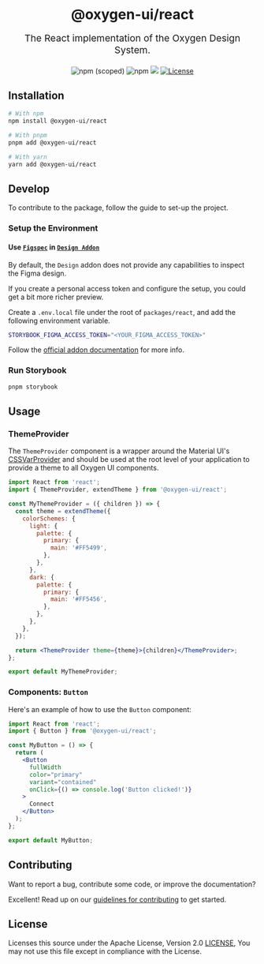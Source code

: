 <p align="center" style="color: #343a40">
  <h1 align="center">@oxygen-ui/react</h1>
</p>
<p align="center" style="font-size: 1.2rem;">The React implementation of the Oxygen Design System.</p>

<div align="center">
  <img alt="npm (scoped)" src="https://img.shields.io/npm/v/@oxygen-ui/react">
  <img alt="npm" src="https://img.shields.io/npm/dw/@oxygen-ui/react">
  <a href="https://github.com/storybooks/storybook" target="_blank"><img src="https://raw.githubusercontent.com/storybooks/brand/master/badge/badge-storybook.svg"></a>
  <a href="./LICENSE"><img src="https://img.shields.io/badge/License-Apache%202.0-blue.svg" alt="License"></a>
</div>

## Installation

```bash
# With npm
npm install @oxygen-ui/react

# With pnpm
pnpm add @oxygen-ui/react

# With yarn
yarn add @oxygen-ui/react
```

## Develop

To contribute to the package, follow the guide to set-up the project.

### Setup the Environment

#### Use [`Figspec`](https://github.com/pocka/figspec) in [`Design Addon`](https://storybook.js.org/addons/storybook-addon-designs)

By default, the `Design` addon does not provide any capabilities to inspect the Figma design.

If you create a personal access token and configure the setup, you could get a bit more richer preview.

Create a `.env.local` file under the root of `packages/react`, and add the following environment variable.

```bash
STORYBOOK_FIGMA_ACCESS_TOKEN="<YOUR_FIGMA_ACCESS_TOKEN>"
```

Follow the [official addon documentation](https://pocka.github.io/storybook-addon-designs/?path=/story/docs-figma-figspec-readme--page) for more info.

### Run Storybook

```bash
pnpm storybook
```

## Usage

### ThemeProvider

The `ThemeProvider` component is a wrapper around the Material UI's [CSSVarProvider](https://mui.com/material-ui/experimental-api/css-theme-variables/usage/#getting-started) and should be used at the root level of your application to provide a theme to all Oxygen UI components.

```jsx
import React from 'react';
import { ThemeProvider, extendTheme } from '@oxygen-ui/react';

const MyThemeProvider = ({ children }) => {
  const theme = extendTheme({
    colorSchemes: {
      light: {
        palette: {
          primary: {
            main: '#FF5499',
          },
        },
      },
      dark: {
        palette: {
          primary: {
            main: '#FF5456',
          },
        },
      },
    },
  });

  return <ThemeProvider theme={theme}>{children}</ThemeProvider>;
};

export default MyThemeProvider;
```

### Components: `Button`

Here's an example of how to use the `Button` component:

```jsx
import React from 'react';
import { Button } from '@oxygen-ui/react';

const MyButton = () => {
  return (
    <Button
      fullWidth
      color="primary"
      variant="contained"
      onClick={() => console.log('Button clicked!')}
    >
      Connect
    </Button>
  );
};

export default MyButton;
```

## Contributing

Want to report a bug, contribute some code, or improve the documentation?

Excellent! Read up on our [guidelines for contributing](../../CONTRIBUTING.md) to get started.

## License

Licenses this source under the Apache License, Version 2.0 [LICENSE](../../LICENSE), You may not use this file except in compliance with the License.
